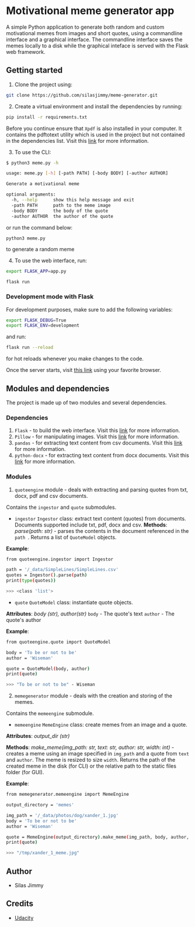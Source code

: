 # Motivational meme generator app
A simple Python application to generate both random and custom motivational memes from images and short quotes, using a commandline interface and a graphical interface. The commandline interface saves the memes locally to a disk while the graphical inteface is served with the Flask web framework.

## Getting started
1. Clone the project using:
```sh
git clone https://github.com/silasjimmy/meme-generator.git
```

2. Create a virtual environment and install the dependencies by running:
```sh
pip install -r requirements.txt
```

Before you continue ensure that ```Xpdf``` is also installed in your computer. It contains the pdftotext utility which is used in the project but not contained in the dependencies list. Visit this [link](https://www.xpdfreader.com/) for more information.

3. To use the CLI:
```sh
$ python3 meme.py -h

usage: meme.py [-h] [-path PATH] [-body BODY] [-author AUTHOR]

Generate a motivational meme

optional arguments:
  -h, --help      show this help message and exit
  -path PATH      path to the meme image
  -body BODY      the body of the quote
  -author AUTHOR  the author of the quote
```

or run the command below:

```sh
python3 meme.py
```

to generate a random meme

4. To use the web interface, run:
```sh
export FLASK_APP=app.py
```

```
flask run
```

### Development mode with Flask
For development purposes, make sure to add the following variables:

```sh
export FLASK_DEBUG=True
export FLASK_ENV=development
```

and run:

```sh
flask run --reload
```

for hot reloads whenever you make changes to the code.

Once the server starts, visit [this link](http://127.0.0.1:5000) using your favorite browser.

## Modules and dependencies
The project is made up of two modules and several dependencies.

### Dependencies
1. ```Flask``` - to build the web interface. Visit this [link](https://flask.palletsprojects.com/en/2.1.x/) for more information.
2. ```Pillow``` - for manipulating images. Visit this [link](https://pillow.readthedocs.io/en/stable/) for more information.
3. ```pandas``` - for extracting text content from csv documents. Visit this [link](https://pandas.pydata.org/) for more information.
4. ```python-docx``` - for extracting text content from docx documents. Visit this [link](https://python-docx.readthedocs.io/en/latest/) for more information.

### Modules
1. ```quoteengine``` module - deals with extracting and parsing quotes from txt, docx, pdf and csv documents.

Contains the ```ingestor``` and ```quote``` submodules.

- ```ingestor```
```Ingestor``` class: extract text content (quotes) from documents. Documents supported include txt, pdf, docx and csv.
**Methods**: *parse(path: str)* - parses the contents in the document referenced in the ```path ```. Returns a list of ```QuoteModel``` objects.

**Example**:
```sh
from quoteengine.ingestor import Ingestor

path = '/_data/SimpleLines/SimpleLines.csv'
quotes = Ingestor().parse(path)
print(type(quotes))

>>> <class 'list'>
```

- ```quote```
```QuoteModel``` class: instantiate quote objects.

**Attributes**: *body (str), author(str)*
```body``` - The quote's text
```author``` - The quote's author

**Example**:
```sh
from quoteengine.quote import QuoteModel

body = 'To be or not to be'
author = 'Wiseman'

quote = QuoteModel(body, author)
print(quote)

>>> "To be or not to be" - Wiseman
```

2. ```memegenerator``` module - deals with the creation and storing of the memes.

Contains the ```memeengine``` submodule.

- ```memeengine```
```MemeEngine``` class: create memes from an image and a quote.

**Attributes**: *output_dir (str)*

**Methods**: *make_meme(img_path: str, text: str, author: str, width: int)* - creates a meme using an image specified in ```img_path``` and a quote from ```text``` and ```author```. The meme is resized to size ```width```. Returns the path of the created meme in the disk (for CLI) or the relative path to the static files folder (for GUI).

**Example**:
```sh
from memegenerator.memeengine import MemeEngine

output_directory = 'memes'

img_path = '/_data/photos/dog/xander_1.jpg'
body = 'To be or not to be'
author = 'Wiseman'

quote = MemeEngine(output_directory).make_meme(img_path, body, author, 300)
print(quote)

>>> "/tmp/xander_1_meme.jpg"
```

## Author
- Silas Jimmy

## Credits
- [Udacity](https://www.udacity.com)


